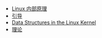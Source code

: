 +   [Linux 内部原理](README.md)
+   [引导](linux-inside_1.md)
+   [Data Structures in the Linux Kernel](linux-inside_2.md)
+   [理论](linux-inside_3.md)